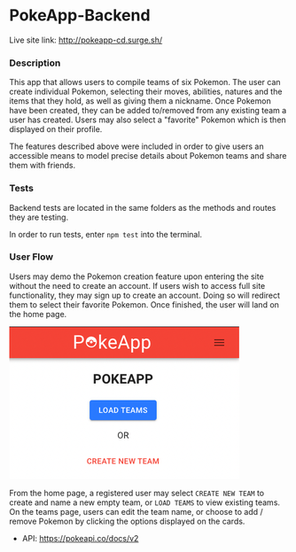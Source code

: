 # PokeApp-Backend

Live site link: http://pokeapp-cd.surge.sh/

### Description

This app that allows users to compile teams of six Pokemon. The user can create individual Pokemon, selecting their moves, abilities, natures and the items that they hold, as well as giving them a nickname. Once Pokemon have been created, they can be added to/removed from any existing team a user has created. Users may also select a "favorite" Pokemon which is then displayed on their profile. 

The features described above were included in order to give users an accessible means to model precise details about Pokemon teams and share them with friends.

### Tests

Backend tests are located in the same folders as the methods and routes they are testing.

In order to run tests, enter `npm test` into the terminal. 

### User Flow

Users may demo the Pokemon creation feature upon entering the site without the need to create an account. If users wish to access full site functionality, they may sign up to create an account. Doing so will redirect them to select their favorite Pokemon. Once finished, the user will land on the home page.

![homepage](./homepage.png)

From the home page, a registered user may select `CREATE NEW TEAM` to create and name a new empty team, or `LOAD TEAMS` to view existing teams. 
On the teams page, users can edit the team name, or choose to add / remove Pokemon by clicking the options displayed on the cards. 



- API: https://pokeapi.co/docs/v2
